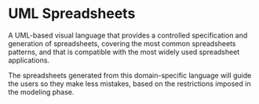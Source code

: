 # UML Spreadsheets
A UML-based visual language that provides a controlled specification and generation of spreadsheets, covering the most common spreadsheets patterns, and that is compatible with the most widely used spreadsheet applications.

The spreadsheets generated from this domain-specific language will guide the users so they make less mistakes, based on the restrictions imposed in the modeling phase.
